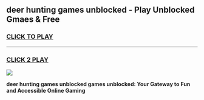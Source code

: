 
## deer hunting games unblocked - Play Unblocked Gmaes & Free
<h3>
<a href="https://news.freeplayer.one?title=deer_hunting_games_unblocked&ref=23F">CLICK TO PLAY</a></h3>
<hr>

<h3>
<a href="https://news.freeplayer.one?title=deer_hunting_games_unblocked&ref=23F">CLICK 2 PLAY</a>
  
</h3>

<a href="https://news.freeplayer.one?title=deer_hunting_games_unblocked&ref=23F/"><img src="https://clearcache.store/games.png"></a>


**deer hunting games unblocked games unblocked: Your Gateway to Fun and Accessible Online Gaming**
